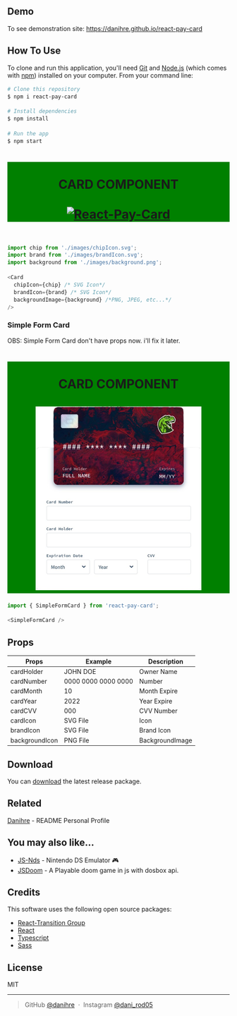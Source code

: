 
<!-- <h1 align="center">
  <br>
  <a href="http://www.amitmerchant.com/electron-markdownify"><img src="https://raw.githubusercontent.com/amitmerchant1990/electron-markdownify/master/app/img/markdownify.png" alt="Markdownify" width="200"></a>
  <br>
  Markdownify
  <br>
</h1>

<h4 align="center">A minimal Markdown Editor desktop app built on top of <a href="http://electron.atom.io" target="_blank">Electron</a>.</h4> -->

<!-- <p align="center">
  <a href="https://badge.fury.io/js/electron-markdownify">
    <img src="https://badge.fury.io/js/electron-markdownify.svg"
         alt="Gitter">
  </a>
  <a href="https://gitter.im/amitmerchant1990/electron-markdownify"><img src="https://badges.gitter.im/amitmerchant1990/electron-markdownify.svg"></a>
  <a href="https://saythanks.io/to/bullredeyes@gmail.com">
      <img src="https://img.shields.io/badge/SayThanks.io-%E2%98%BC-1EAEDB.svg">
  </a>
  <a href="https://www.paypal.me/AmitMerchant">
    <img src="https://img.shields.io/badge/$-donate-ff69b4.svg?maxAge=2592000&amp;style=flat">
  </a>
</p>

<p align="center">
  <a href="#key-features">Key Features</a> •
  <a href="#how-to-use">How To Use</a> •
  <a href="#download">Download</a> •
  <a href="#credits">Credits</a> •
  <a href="#related">Related</a> •
  <a href="#license">License</a>
</p> -->

<!-- ![screenshot](https://raw.githubusercontent.com/amitmerchant1990/electron-markdownify/master/app/img/markdownify.gif) -->

## Demo

To see demonstration site: https://danihre.github.io/react-pay-card

## How To Use

To clone and run this application, you'll need [Git](https://git-scm.com) and [Node.js](https://nodejs.org/en/download/) (which comes with [npm](http://npmjs.com)) installed on your computer. From your command line:

```bash
# Clone this repository
$ npm i react-pay-card

# Install dependencies
$ npm install

# Run the app
$ npm start
```
<h1 style="background-color: green" align="center">
  <br>
  CARD COMPONENT
  <br>
  <br>
  <a href="https://github.com/danihre/react-pay-card"><img src="https://raw.githubusercontent.com/DaniHRE/react-pay-card/main/images/card.png" alt="React-Pay-Card"></a>
</h1>

<br>

```js
import chip from './images/chipIcon.svg';
import brand from './images/brandIcon.svg';
import background from './images/background.png';

<Card
  chipIcon={chip} /* SVG Icon*/
  brandIcon={brand} /* SVG Icon*/
  backgroundImage={background} /*PNG, JPEG, etc...*/
/>
```

### Simple Form Card

OBS: Simple Form Card don't have props now. i'll fix it later.

<h1 style="background-color: green" align="center">
  <br>
  CARD COMPONENT
  <br>
  <br>
  <a href="https://github.com/danihre/react-pay-card"><img src="./images/SimpleFormCard.png" alt="React-Pay-Card"></a>
</h1>

```js
import { SimpleFormCard } from 'react-pay-card';

<SimpleFormCard />
```

## Props

| Props        | Example             | Description    |
|--------------|---------------------|----------------|
|cardHolder    | JOHN DOE            | Owner Name     |
|cardNumber    | 0000 0000 0000 0000 | Number         |
|cardMonth     | 10                  | Month Expire   |
|cardYear      | 2022                | Year Expire    |
|cardCVV       | 000                 | CVV Number     |
|cardIcon      | SVG File            | Icon           |
|brandIcon     | SVG File            | Brand Icon     |
|backgroundIcon| PNG File            | BackgroundImage|


## Download

You can [download](https://www.npmjs.com/package/react-pay-card) the latest release package.



## Related

[Danihre](https://github.com/danihre/danihre) - README Personal Profile

## You may also like...

- [JS-Nds](https://github.com/danihre/js-nds) - Nintendo DS Emulator 🎮
- [JSDoom](https://github.com/danihre/jsdoom) - A Playable doom game in js with dosbox api.

## Credits

This software uses the following open source packages:

- [React-Transition Group](http://showdownjs.github.io/showdown/)
- [React](https://github.com/marketplace)
- [Typescript](https://github.com/Microsoft/TypeScript)
- [Sass](https://github.com/sass/dart-sass)

## License

MIT

---

> GitHub [@danihre](https://github.com/Danihre) &nbsp;&middot;&nbsp;
> Instagram [@dani_rod05](https://instagram.com/dani_rod05)
